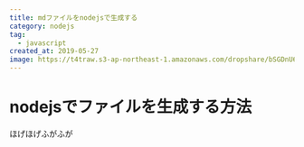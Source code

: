```yaml
---
title: mdファイルをnodejsで生成する
category: nodejs
tag:
  - javascript
created_at: 2019-05-27
image: https://t4traw.s3-ap-northeast-1.amazonaws.com/dropshare/bSGDnU6UsCQCMyOZpM5yWyW1veVLed5q.png
---
```

# nodejsでファイルを生成する方法

ほげほげふがふが
